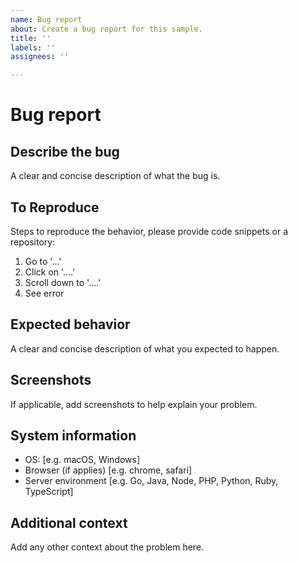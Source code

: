 ```yaml
---
name: Bug report
about: Create a bug report for this sample.
title: ''
labels: ''
assignees: ''

---
```


# Bug report

## Describe the bug

A clear and concise description of what the bug is.

## To Reproduce

Steps to reproduce the behavior, please provide code snippets or a repository:

1. Go to '...'
2. Click on '....'
3. Scroll down to '....'
4. See error

## Expected behavior

A clear and concise description of what you expected to happen.

## Screenshots

If applicable, add screenshots to help explain your problem.

## System information

- OS: [e.g. macOS, Windows]
- Browser (if applies) [e.g. chrome, safari]
- Server environment [e.g. Go, Java, Node, PHP, Python, Ruby, TypeScript]

## Additional context

Add any other context about the problem here.
